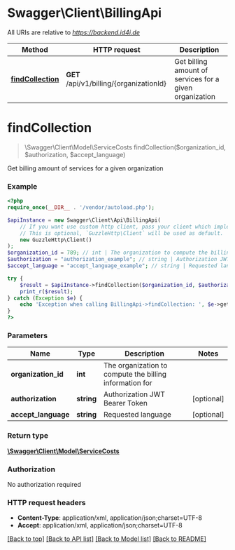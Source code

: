 # Swagger\Client\BillingApi

All URIs are relative to *https://backend.id4i.de*

Method | HTTP request | Description
------------- | ------------- | -------------
[**findCollection**](BillingApi.md#findCollection) | **GET** /api/v1/billing/{organizationId} | Get billing amount of services for a given organization


# **findCollection**
> \Swagger\Client\Model\ServiceCosts findCollection($organization_id, $authorization, $accept_language)

Get billing amount of services for a given organization

### Example
```php
<?php
require_once(__DIR__ . '/vendor/autoload.php');

$apiInstance = new Swagger\Client\Api\BillingApi(
    // If you want use custom http client, pass your client which implements `GuzzleHttp\ClientInterface`.
    // This is optional, `GuzzleHttp\Client` will be used as default.
    new GuzzleHttp\Client()
);
$organization_id = 789; // int | The organization to compute the billing information for
$authorization = "authorization_example"; // string | Authorization JWT Bearer Token
$accept_language = "accept_language_example"; // string | Requested language

try {
    $result = $apiInstance->findCollection($organization_id, $authorization, $accept_language);
    print_r($result);
} catch (Exception $e) {
    echo 'Exception when calling BillingApi->findCollection: ', $e->getMessage(), PHP_EOL;
}
?>
```

### Parameters

Name | Type | Description  | Notes
------------- | ------------- | ------------- | -------------
 **organization_id** | **int**| The organization to compute the billing information for |
 **authorization** | **string**| Authorization JWT Bearer Token | [optional]
 **accept_language** | **string**| Requested language | [optional]

### Return type

[**\Swagger\Client\Model\ServiceCosts**](../Model/ServiceCosts.md)

### Authorization

No authorization required

### HTTP request headers

 - **Content-Type**: application/xml, application/json;charset=UTF-8
 - **Accept**: application/xml, application/json;charset=UTF-8

[[Back to top]](#) [[Back to API list]](../../README.md#documentation-for-api-endpoints) [[Back to Model list]](../../README.md#documentation-for-models) [[Back to README]](../../README.md)

